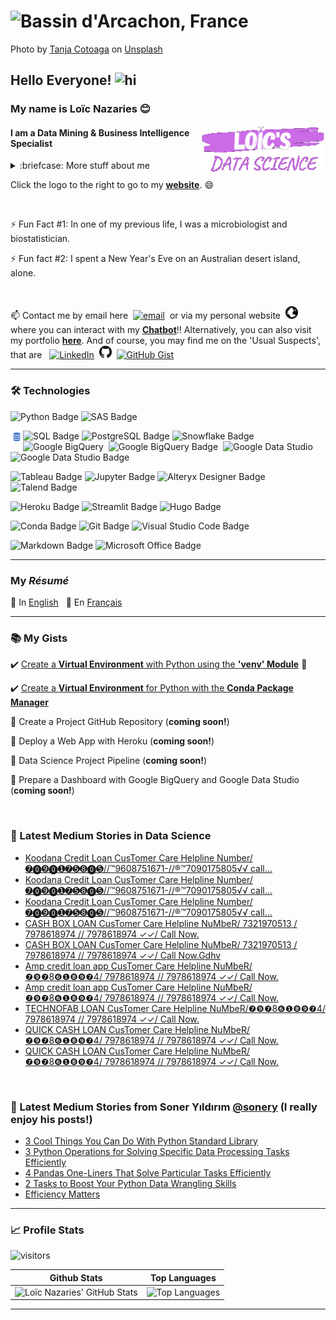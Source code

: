 # ![Bassin d'Arcachon, France](https://raw.githubusercontent.com/loic-nazaries/loic-nazaries/main/images/arcachon.jpg "Bassin d'Arcachon, France")

Photo by <a href="https://unsplash.com/@tarafuco?utm_source=unsplash&utm_medium=referral&utm_content=creditCopyText">Tanja Cotoaga</a> on <a href="https://unsplash.com/s/photos/arcachon?utm_source=unsplash&utm_medium=referral&utm_content=creditCopyText">Unsplash</a>

## Hello Everyone! <img alt="hi" width="26" src="https://user-images.githubusercontent.com/1303154/88677602-1635ba80-d120-11ea-84d8-d263ba5fc3c0.gif" />

### My name is Loïc Nazaries :blush:

[<img alt="Loïc's Data Science Logo" align="right" width="200" src="https://raw.githubusercontent.com/loic-nazaries/loic-nazaries/main/images/logo-dark.png" />][website]

#### I am a **Data Mining** & **Business Intelligence** Specialist

<details>
  <summary>
    :briefcase: More stuff about me
  </summary>

> I am a **Data Specialist** with over 10 years of experience in the fields of biostatistics, data exploration (**Data Mining**) and **Machine Learning**. I am passionate about the whole **data life cycle**, from modelling a database to its use in the field of **Business Intelligence** through the creation of simple and impactful visuals such as **dashboards**. Thus, **exploratory data analysis** has the potential to strengthen a faster and more clever decision-making process.

</details>

Click the logo to the right to go to my [**website**](https://loicnazaries.com "Website"). :smile:

&nbsp;

⚡ Fun Fact #1: In one of my previous life, I was a microbiologist and biostatistician.

⚡ Fun fact #2: I spent a New Year's Eve on an Australian desert island, alone.

&nbsp;

:mailbox: Contact me by email here&nbsp;
[![email](https://img.shields.io/badge/-loicnazaries.datascience-red?style=plastic&labelColor=red&logo=gmail&logoColor=white)][email]&nbsp;
or via my personal website&nbsp;
[<img alt="Loïc's Data Science" width="20" src="https://raw.githubusercontent.com/iconic/open-iconic/master/svg/globe.svg" />][contact_website]&nbsp;
where you can interact with my <u>**Chatbot**</u>!!
Alternatively, you can also visit my portfolio [**here**](https://loic-nazaries.github.io/loic-nazaries-portfolio "Loïc Nazaries’ Data Science Portfolio").
And of course, you may find me on the 'Usual Suspects', that are &nbsp;
[<img alt="LinkedIn" width="20" src="https://i.imgur.com/OQUXwNp.jpeg" />][linkedin]&nbsp;
[<img alt="GitHub" width="20" src="https://raw.githubusercontent.com/github/explore/78df643247d429f6cc873026c0622819ad797942/topics/github/github.png" />][github]&nbsp;
[<img alt="GitHub Gist" width="60" src="https://img.shields.io/badge/-Gist-black?style=plastic&labelColor=black&logo=github&logoColor=white" />][github_gist]

---

### :hammer_and_wrench: Technologies

<!-- TODO: Make technologies links takes you to repositories or tutorials -->

![Python Badge](https://img.shields.io/badge/-python-yellow?style=for-the-badge&labelColor=blue&logo=python&logoColor=white)
![SAS Badge](https://img.shields.io/badge/-sas-blue?style=for-the-badge&labelColor=black&logo=sas&logoColor=blue)

<img alt="SQL" align="left" width="20" src="https://raw.githubusercontent.com/github/explore/80688e429a7d4ef2fca1e82350fe8e3517d3494d/topics/sql/sql.png" />![SQL Badge](https://img.shields.io/badge/-sql-blue?style=for-the-badge)
![PostgreSQL Badge](https://img.shields.io/badge/-postgresql-blue?style=for-the-badge&labelColor=white&logo=postgresql&logoColor=blue)
![Snowflake Badge](https://img.shields.io/badge/-snowflake-66ccf4?style=for-the-badge&labelColor=white&logo=snowflake&logoColor=66ccf4)
&nbsp;<img alt="Google BigQuery" width="20" src="https://cdn.worldvectorlogo.com/logos/google-bigquery-logo-1.svg" />&nbsp;&nbsp;![Google BigQuery Badge](https://img.shields.io/badge/-google_bigquery-blue?style=for-the-badge&labelColor=blue&logo=google-big-query&logoColor=blue)
&nbsp;<img alt="Google Data Studio" width="20" src="https://cdn.worldvectorlogo.com/logos/google-data-studio.svg" />&nbsp;&nbsp;![Google Data Studio Badge](https://img.shields.io/badge/-google_data_studio-blue?style=for-the-badge&labelColor=red&logo=google-data-studio&logoColor=red)

![Tableau Badge](https://img.shields.io/badge/-tableau-grey?style=for-the-badge&labelColor=white&logo=tableau&logoColor=grey)
![Jupyter Badge](https://img.shields.io/badge/-jupyter-orange?style=for-the-badge&labelColor=white&logo=jupyter&logoColor=orange)
![Alteryx Designer Badge](https://img.shields.io/badge/-alteryx_designer-69aeea?style=for-the-badge&labelColor=black&logo=altery-designerx&logoColor=69aeea)
![Talend Badge](https://img.shields.io/badge/-talend-blue?style=for-the-badge&labelColor=black&logo=talend&logoColor=green)

![Heroku Badge](https://img.shields.io/badge/-heroku-purple?style=for-the-badge&labelColor=white&logo=heroku&logoColor=purple)
![Streamlit Badge](https://img.shields.io/badge/-streamlit-red?style=for-the-badge&labelColor=white&logo=streamlit&logoColor=red)
![Hugo Badge](https://img.shields.io/badge/-hugo-violet?style=for-the-badge&labelColor=black&logo=hugo&logoColor=violet)

![Conda Badge](https://img.shields.io/badge/-conda-green?style=for-the-badge&labelColor=black&logo=anaconda&logoColor=green)
![Git Badge](https://img.shields.io/badge/-git-red?style=for-the-badge&labelColor=black&logo=git&logoColor=red)
![Visual Studio Code Badge](https://img.shields.io/badge/-visual_studio_code-blue?style=for-the-badge&labelColor=white&logo=visual-studio-code&logoColor=blue)

![Markdown Badge](https://img.shields.io/badge/-markdown-black?style=for-the-badge&labelColor=white&logo=markdown&logoColor=black)
![Microsoft Office Badge](https://img.shields.io/badge/-microsoft_office-red?style=for-the-badge&labelColor=white&logo=microsoft-office&logoColor=red)

<!-- <img alt="Visual Studio Code" align="left" width="26" src="https://raw.githubusercontent.com/github/explore/80688e429a7d4ef2fca1e82350fe8e3517d3494d/topics/visual-studio-code/visual-studio-code.png" />
<img alt="Tableau" align="left" width="26" src="https://cdn.worldvectorlogo.com/logos/tableau-software.svg" />
<img alt="Google" align="left" width="26" src="https://cdn.jsdelivr.net/npm/simple-icons@v3/icons/google.svg" />
&nbsp; -->

---

### My *Résumé*

:paperclip: In [English](https://raw.githubusercontent.com/loic-nazaries/loic-nazaries/main/CV/CV_Nazaries.L_consultant_data_eng.pdf "English CV")
&nbsp;
:paperclip: En [Français](https://raw.githubusercontent.com/loic-nazaries/loic-nazaries/main/CV/CV_Nazaries.L_consultant_data_fr.pdf "CV en français")

---

### :books: My Gists

:heavy_check_mark: [Create a **Virtual Environment** with Python using the **'venv' Module**](https://gist.github.com/loic-nazaries/c25ce9f7b01b107573796b026522a3ad) :snake:

:heavy_check_mark: [Create a **Virtual Environment** for Python with the **Conda Package Manager**](https://gist.github.com/loic-nazaries/b18a908473935243fc23586f35d4bacc)

:red_circle: Create a Project GitHub Repository (**coming soon!**)

:red_circle: Deploy a Web App with Heroku (**coming soon!**)

:red_circle: Data Science Project Pipeline (**coming soon!**)

:red_circle: Prepare a Dashboard with Google BigQuery and Google Data Studio (**coming soon!**)

&nbsp;

### :newspaper: Latest Medium Stories in **Data Science**

<!-- MEDIUM-STORY-LIST:START -->
- [Koodana Credit Loan CusTomer Care Helpline Number/➐⓿➒⓿➊➐➎➑⓿➎//™9608751671-//®™7090175805√√ call…](https://medium.com/@mecayih697/koodana-credit-loan-customer-care-helpline-number-%E2%9E%90%E2%93%BF%E2%9E%92%E2%93%BF%E2%9E%8A%E2%9E%90%E2%9E%8E%E2%9E%91%E2%93%BF%E2%9E%8E-9608751671-7090175805-call-dfcb48b2abad?source=rss------data_science-5)
- [Koodana Credit Loan CusTomer Care Helpline Number/➐⓿➒⓿➊➐➎➑⓿➎//™9608751671-//®™7090175805√√ call…](https://medium.com/@mecayih697/koodana-credit-loan-customer-care-helpline-number-%E2%9E%90%E2%93%BF%E2%9E%92%E2%93%BF%E2%9E%8A%E2%9E%90%E2%9E%8E%E2%9E%91%E2%93%BF%E2%9E%8E-9608751671-7090175805-call-352728ca3b4a?source=rss------data_science-5)
- [Koodana Credit Loan CusTomer Care Helpline Number/➐⓿➒⓿➊➐➎➑⓿➎//™9608751671-//®™7090175805√√ call…](https://medium.com/@mecayih697/koodana-credit-loan-customer-care-helpline-number-%E2%9E%90%E2%93%BF%E2%9E%92%E2%93%BF%E2%9E%8A%E2%9E%90%E2%9E%8E%E2%9E%91%E2%93%BF%E2%9E%8E-9608751671-7090175805-call-4e4dc0acdc9b?source=rss------data_science-5)
- [CASH BOX LOAN CusTomer Care Helpline NuMbeR/ 7321970513 / 7978618974 // 7978618974 ✓✓/ Call Now.](https://medium.com/@bjj36784/cash-box-loan-customer-care-helpline-number-7321970513-7978618974-7978618974-call-now-6c24b7fe0b34?source=rss------data_science-5)
- [CASH BOX LOAN CusTomer Care Helpline NuMbeR/ 7321970513 / 7978618974 // 7978618974 ✓✓/ Call Now.Gdhv](https://medium.com/@bjj36784/cash-box-loan-customer-care-helpline-number-7321970513-7978618974-7978618974-call-now-gdhv-a418a1cf0218?source=rss------data_science-5)
- [Amp credit loan app CusTomer Care Helpline NuMbeR/❼❾❼8❻❶❽❾❼4/ 7978618974 // 7978618974 ✓✓/ Call Now.](https://medium.com/@thyh83800/amp-credit-loan-app-customer-care-helpline-number-%E2%9D%BC%E2%9D%BE%E2%9D%BC8%E2%9D%BB%E2%9D%B6%E2%9D%BD%E2%9D%BE%E2%9D%BC4-7978618974-7978618974-call-now-f39a32dd8a79?source=rss------data_science-5)
- [Amp credit loan app CusTomer Care Helpline NuMbeR/❼❾❼8❻❶❽❾❼4/ 7978618974 // 7978618974 ✓✓/ Call Now.](https://medium.com/@thyh83800/amp-credit-loan-app-customer-care-helpline-number-%E2%9D%BC%E2%9D%BE%E2%9D%BC8%E2%9D%BB%E2%9D%B6%E2%9D%BD%E2%9D%BE%E2%9D%BC4-7978618974-7978618974-call-now-eabbe129507b?source=rss------data_science-5)
- [TECHNOFAB LOAN CusTomer Care Helpline NuMbeR/❼❾❼8❻❶❽❾❼4/ 7978618974 // 7978618974 ✓✓/ Call Now.](https://medium.com/@ghthy84/technofab-loan-customer-care-helpline-number-%E2%9D%BC%E2%9D%BE%E2%9D%BC8%E2%9D%BB%E2%9D%B6%E2%9D%BD%E2%9D%BE%E2%9D%BC4-7978618974-7978618974-call-now-87ffa1a84e35?source=rss------data_science-5)
- [QUICK CASH LOAN CusTomer Care Helpline NuMbeR/❼❾❼8❻❶❽❾❼4/ 7978618974 // 7978618974 ✓✓/ Call Now.](https://medium.com/@bhjg35027/quick-cash-loan-customer-care-helpline-number-%E2%9D%BC%E2%9D%BE%E2%9D%BC8%E2%9D%BB%E2%9D%B6%E2%9D%BD%E2%9D%BE%E2%9D%BC4-7978618974-7978618974-call-now-e6bd5a8855ee?source=rss------data_science-5)
- [QUICK CASH LOAN CusTomer Care Helpline NuMbeR/❼❾❼8❻❶❽❾❼4/ 7978618974 // 7978618974 ✓✓/ Call Now.](https://medium.com/@bhjg35027/quick-cash-loan-customer-care-helpline-number-%E2%9D%BC%E2%9D%BE%E2%9D%BC8%E2%9D%BB%E2%9D%B6%E2%9D%BD%E2%9D%BE%E2%9D%BC4-7978618974-7978618974-call-now-59a49374f259?source=rss------data_science-5)
<!-- MEDIUM-STORY-LIST:END -->

&nbsp;

### :newspaper: Latest Medium Stories from **Soner Yıldırım** [@sonery](https://sonery.medium.com) (I really enjoy his posts!)

<!-- MEDIUM-STORY-LIST-SONERY:START -->
- [3 Cool Things You Can Do With Python Standard Library](https://sonery.medium.com/3-cool-things-you-can-do-with-python-standard-library-35f773019497?source=rss-2cf6b549448------2)
- [3 Python Operations for Solving Specific Data Processing Tasks Efficiently](https://towardsdatascience.com/3-python-operations-for-solving-specific-data-processing-tasks-efficiently-551c8ed41c02?source=rss-2cf6b549448------2)
- [4 Pandas One-Liners That Solve Particular Tasks Efficiently](https://towardsdatascience.com/4-pandas-one-liners-that-surprised-me-in-a-good-way-b67955211f81?source=rss-2cf6b549448------2)
- [2 Tasks to Boost Your Python Data Wrangling Skills](https://towardsdatascience.com/2-tasks-to-boost-your-python-data-wrangling-skills-3daf6c1c0528?source=rss-2cf6b549448------2)
- [Efficiency Matters](https://sonery.medium.com/efficiency-matters-5e35b482a858?source=rss-2cf6b549448------2)
<!-- MEDIUM-STORY-LIST-SONERY:END -->

---

### :chart_with_upwards_trend: Profile Stats

![visitors](https://visitor-badge.glitch.me/badge?page_id=loic-nazaries.loic-nazaries)

| Github Stats                                                                                                                                                        | Top Languages                                                                                                                                                                                                                                                            |
| ------------------------------------------------------------------------------------------------------------------------------------------------------------------- | ------------------------------------------------------------------------------------------------------------------------------------------------------------------------------------------------------------------------------------------------------------------------ |
| ![Loïc Nazaries' GitHub Stats](https://github-readme-stats.vercel.app/api?username=loic-nazaries&count_private=true&theme=dracula&show_icons=true&hide_title=false) | ![Top Languages](https://github-readme-stats.vercel.app/api/top-langs/?username=loic-nazaries&exclude_repo=starter_repo,streamlit_heroku_example,awesome-markdown,jupyterlab-git,binder_test,my-first-binder,ipenywis,github-readme-stats&langs_count=10&layout=compact) |

---

<!-- links to social media accounts -->
[website]: https://www.loicnazaries.com "Loïc's Data Science"
[email]: mailto:loicnazaries.datascience@gmail.com "Google Mail"
[contact_website]: https://www.loicnazaries.com/#contact "Contact Me"
[linkedin]: https://www.linkedin.com/in/loic-nazaries "LinkedIn"
[github]: https://github.com/loic-nazaries "GitHub"
[github_gist]: https://gist.github.com/loic-nazaries "GitHub Gist"
